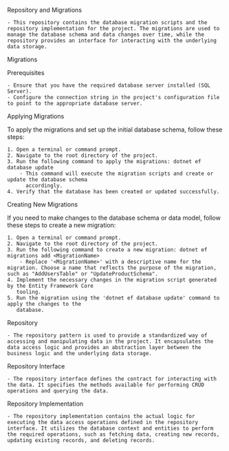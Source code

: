 ﻿Repository and Migrations
	
	- This repository contains the database migration scripts and the repository implementation for the project. The migrations are used to manage the database schema and data changes over time, while the repository provides an interface for interacting with the underlying data storage.

Migrations

Prerequisites

	- Ensure that you have the required database server installed (SQL Server).
	- Configure the connection string in the project's configuration file to point to the appropriate database server.

Applying Migrations

To apply the migrations and set up the initial database schema, follow these steps:
 
	1. Open a terminal or command prompt.
	2. Navigate to the root directory of the project.
	3. Run the following command to apply the migrations: dotnet ef database update
		- This command will execute the migration scripts and create or update the database schema
		  accordingly.
	4. Verify that the database has been created or updated successfully.

Creating New Migrations

If you need to make changes to the database schema or data model, follow these steps to create a new
migration:

	1. Open a terminal or command prompt.
	2. Navigate to the root directory of the project.
	3. Run the following command to create a new migration: dotnet ef migrations add <MigrationName>
		- Replace '<MigrationName>' with a descriptive name for the migration. Choose a name that reflects the purpose of the migration, such as "AddUsersTable" or "UpdateProductSchema".
	4. Implement the necessary changes in the migration script generated by the Entity Framework Core
	   tooling.
	5. Run the migration using the 'dotnet ef database update' command to apply the changes to the
	   database.

Repository

	- The repository pattern is used to provide a standardized way of accessing and manipulating data in the project. It encapsulates the data access logic and provides an abstraction layer between the business logic and the underlying data storage.

Repository Interface

	- The repository interface defines the contract for interacting with the data. It specifies the methods available for performing CRUD operations and querying the data.

Repository Implementation

	- The repository implementation contains the actual logic for executing the data access operations defined in the repository interface. It utilizes the database context and entities to perform the required operations, such as fetching data, creating new records, updating existing records, and deleting records.
